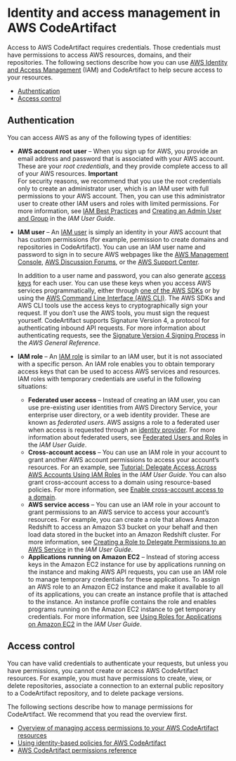 # Identity and access management in AWS CodeArtifact<a name="auth-and-access-control-aca"></a>

Access to AWS CodeArtifact requires credentials\. Those credentials must have permissions to access AWS resources, domains, and their repositories\. The following sections describe how you can use [AWS Identity and Access Management](https://docs.aws.amazon.com/IAM/latest/UserGuide/introduction.html) \(IAM\) and CodeArtifact to help secure access to your resources\.
+ [Authentication](#authentication)
+ [Access control](#access-control)

## Authentication<a name="authentication"></a>

You can access AWS as any of the following types of identities:
+ **AWS account root user** – When you sign up for AWS, you provide an email address and password that is associated with your AWS account\. These are your *root credentials*, and they provide complete access to all of your AWS resources\.
**Important**  
For security reasons, we recommend that you use the root credentials only to create an administrator user, which is an IAM user with full permissions to your AWS account\. Then, you can use this administrator user to create other IAM users and roles with limited permissions\. For more information, see [IAM Best Practices](https://docs.aws.amazon.com/IAM/latest/UserGuide/best-practices.html#create-iam-users) and [Creating an Admin User and Group](https://docs.aws.amazon.com/IAM/latest/UserGuide/getting-started_create-admin-group.html) in the *IAM User Guide*\.
+ **IAM user** – An [IAM user](https://docs.aws.amazon.com/IAM/latest/UserGuide/id_users.html) is simply an identity in your AWS account that has custom permissions \(for example, permission to create domains and repositories in CodeArtifact\)\. You can use an IAM user name and password to sign in to secure AWS webpages like the [AWS Management Console](https://console.aws.amazon.com/), [AWS Discussion Forums](https://forums.aws.amazon.com/), or the [AWS Support Center](https://console.aws.amazon.com/support/home#/)\.

  In addition to a user name and password, you can also generate [access keys](https://docs.aws.amazon.com/IAM/latest/UserGuide/id_credentials_access-keys.html) for each user\. You can use these keys when you access AWS services programmatically, either through [one of the AWS SDKs](https://aws.amazon.com/tools/) or by using the [AWS Command Line Interface \(AWS CLI\)](https://aws.amazon.com/cli/)\. The AWS SDKs and AWS CLI tools use the access keys to cryptographically sign your request\. If you don’t use the AWS tools, you must sign the request yourself\. CodeArtifact supports Signature Version 4, a protocol for authenticating inbound API requests\. For more information about authenticating requests, see the [Signature Version 4 Signing Process](https://docs.aws.amazon.com/general/latest/gr/signature-version-4.html) in the *AWS General Reference*\.
+ **IAM role** – An [IAM role](https://docs.aws.amazon.com/IAM/latest/UserGuide/id_roles.html) is similar to an IAM user, but it is not associated with a specific person\. An IAM role enables you to obtain temporary access keys that can be used to access AWS services and resources\. IAM roles with temporary credentials are useful in the following situations:
  + **Federated user access** – Instead of creating an IAM user, you can use pre\-existing user identities from AWS Directory Service, your enterprise user directory, or a web identity provider\. These are known as *federated users*\. AWS assigns a role to a federated user when access is requested through an [identity provider](https://docs.aws.amazon.com/IAM/latest/UserGuide/id_roles_providers.html)\. For more information about federated users, see [Federated Users and Roles](https://docs.aws.amazon.com/IAM/latest/UserGuide/introduction_access-management.html#intro-access-roles) in the *IAM User Guide*\. 
  + **Cross\-account access** – You can use an IAM role in your account to grant another AWS account permissions to access your account’s resources\. For an example, see [Tutorial: Delegate Access Across AWS Accounts Using IAM Roles](https://docs.aws.amazon.com/IAM/latest/UserGuide/tutorial_cross-account-with-roles.html) in the *IAM User Guide*\. You can also grant cross\-account access to a domain using resource\-based policies\. For more information, see [Enable cross\-account access to a domain](domain-policies.md#enabling-cross-acount-access-to-a-domain)\.
  + **AWS service access** – You can use an IAM role in your account to grant permissions to an AWS service to access your account’s resources\. For example, you can create a role that allows Amazon Redshift to access an Amazon S3 bucket on your behalf and then load data stored in the bucket into an Amazon Redshift cluster\. For more information, see [Creating a Role to Delegate Permissions to an AWS Service](https://docs.aws.amazon.com/IAM/latest/UserGuide/id_roles_create_for-service.html) in the *IAM User Guide*\.
  + **Applications running on Amazon EC2** – Instead of storing access keys in the Amazon EC2 instance for use by applications running on the instance and making AWS API requests, you can use an IAM role to manage temporary credentials for these applications\. To assign an AWS role to an Amazon EC2 instance and make it available to all of its applications, you can create an instance profile that is attached to the instance\. An instance profile contains the role and enables programs running on the Amazon EC2 instance to get temporary credentials\. For more information, see [Using Roles for Applications on Amazon EC2](https://docs.aws.amazon.com/IAM/latest/UserGuide/id_roles_use_switch-role-ec2.html) in the *IAM User Guide*\.

## Access control<a name="access-control"></a>

You can have valid credentials to authenticate your requests, but unless you have permissions, you cannot create or access AWS CodeArtifact resources\. For example, you must have permissions to create, view, or delete repositories, associate a connection to an external public repository to a CodeArtifact repository, and to delete package versions\.

The following sections describe how to manage permissions for CodeArtifact\. We recommend that you read the overview first\.
+ [Overview of managing access permissions to your AWS CodeArtifact resources](auth-and-access-control-iam-access-control-identity-based.md)
+ [Using identity\-based policies for AWS CodeArtifact](auth-and-access-control-iam-identity-based-access-control.md)
+ [AWS CodeArtifact permissions reference](auth-and-access-control-permissions-reference.md)